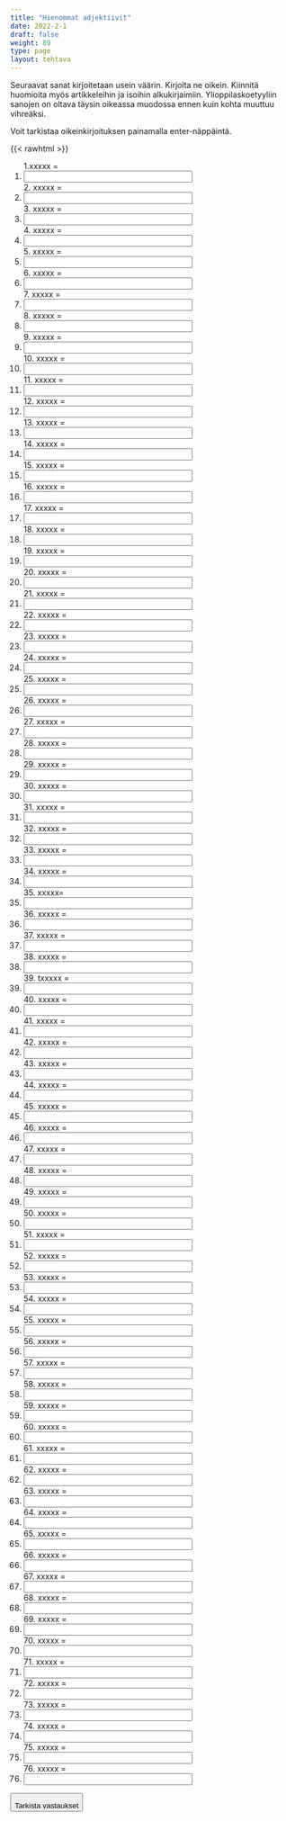 ```yaml
---
title: "Hienommat adjektiivit"
date: 2022-2-1
draft: false
weight: 89
type: page
layout: tehtava
---
```


Seuraavat sanat kirjoitetaan usein väärin. Kirjoita ne oikein. Kiinnitä huomioita myös artikkeleihin ja isoihin alkukirjaimiin. Ylioppilaskoetyyliin sanojen on oltava täysin oikeassa muodossa ennen kuin kohta muuttuu vihreäksi.

Voit tarkistaa oikeinkirjoituksen painamalla enter-näppäintä.

{{< rawhtml >}}
<div class="tehtava">
<form autocomplete="off">
  <ol>
  
<section>
1.xxxxx = &nbsp;<br class="flex visible md:hidden lg:hidden"><li><input id="q1" type="text"/><span></span></li>
</section>
<section>
2. xxxxx = &nbsp;<br class="flex visible md:hidden lg:hidden"><li><input id="q2" type="text"/><span></span></li>
</section>
<section>
3. xxxxx = &nbsp;<br class="flex visible md:hidden lg:hidden"><li><input id="q3" type="text"/><span></span></li>
</section>
<section>
4. xxxxx = &nbsp;<br class="flex visible md:hidden lg:hidden"><li><input id="q4" type="text"/><span></span></li>
</section>
<section>
5. xxxxx = &nbsp;<br class="flex visible md:hidden lg:hidden"><li><input id="q5" type="text"/><span></span></li>
</section>
<section>
6. xxxxx = &nbsp;<br class="flex visible md:hidden lg:hidden"><li><input id="q6" type="text"/><span></span></li>
</section>
<section>
7. xxxxx  = &nbsp;<br class="flex visible md:hidden lg:hidden"><li><input id="q7" type="text"/><span></span></li>
</section>
<section>
8. xxxxx = &nbsp;<br class="flex visible md:hidden lg:hidden"><li><input id="q8" type="text"/><span></span></li>
</section>
<section>
9. xxxxx = &nbsp;<br class="flex visible md:hidden lg:hidden"><li><input id="q9" type="text"/><span></span></li>
</section>
<section>
10. xxxxx = &nbsp;<br class="flex visible md:hidden lg:hidden"><li><input id="q10" type="text"/><span></span></li>
</section>
<section>
11. xxxxx = &nbsp;<br class="flex visible md:hidden lg:hidden"><li><input id="q11" type="text"/><span></span></li>
</section>
<section>
12. xxxxx = &nbsp;<br class="flex visible md:hidden lg:hidden"><li><input id="q12" type="text"/><span></span></li>
</section>
<section>
13. xxxxx = &nbsp;<br class="flex visible md:hidden lg:hidden"><li><input id="q13" type="text"/><span></span></li>
</section>
<section>
14. xxxxx = &nbsp;<br class="flex visible md:hidden lg:hidden"><li><input id="q14" type="text"/><span></span></li>
</section>
<section>
15. xxxxx = &nbsp;<br class="flex visible md:hidden lg:hidden"><li><input id="q15" type="text"/><span></span></li>
</section>
<section>
16. xxxxx = &nbsp;<br class="flex visible md:hidden lg:hidden"><li><input id="q16" type="text"/><span></span></li>
</section>
<section>
17. xxxxx = &nbsp;<br class="flex visible md:hidden lg:hidden"><li><input id="q17" type="text"/><span></span></li>
</section>
<section>
18. xxxxx = &nbsp;<br class="flex visible md:hidden lg:hidden"><li><input id="q18" type="text"/><span></span></li>
</section>
<section>
19. xxxxx = &nbsp;<br class="flex visible md:hidden lg:hidden"><li><input id="q19" type="text"/><span></span></li>
</section>
<section>
20. xxxxx = &nbsp;<br class="flex visible md:hidden lg:hidden"><li><input id="q20" type="text"/><span></span></li>
</section>
<section>
21. xxxxx = &nbsp;<br class="flex visible md:hidden lg:hidden"><li><input id="q21" type="text"/><span></span></li>
</section>
<section>
22. xxxxx = &nbsp;<br class="flex visible md:hidden lg:hidden"><li><input id="q22" type="text"/><span></span></li>
</section>
<section>
23. xxxxx = &nbsp;<br class="flex visible md:hidden lg:hidden"><li><input id="q23" type="text"/><span></span></li>
</section>
<section>
24. xxxxx = &nbsp;<br class="flex visible md:hidden lg:hidden"><li><input id="q24" type="text"/><span></span></li>
</section>
<section>
25. xxxxx = &nbsp;<br class="flex visible md:hidden lg:hidden"><li><input id="q25" type="text"/><span></span></li>
</section>
<section>
26. xxxxx = &nbsp;<br class="flex visible md:hidden lg:hidden"><li><input id="q26" type="text"/><span></span></li>
</section>
<section>
27. xxxxx = &nbsp;<br class="flex visible md:hidden lg:hidden"><li><input id="q27" type="text"/><span></span></li>
</section>
<section>
28. xxxxx = &nbsp;<br class="flex visible md:hidden lg:hidden"><li><input id="q28" type="text"/><span></span></li>
</section>
<section>
29. xxxxx = &nbsp;<br class="flex visible md:hidden lg:hidden"><li><input id="q29" type="text"/><span></span></li>
</section>
<section>
30. xxxxx = &nbsp;<br class="flex visible md:hidden lg:hidden"><li><input id="q30" type="text"/><span></span></li>
</section>
<section>
31. xxxxx = &nbsp;<br class="flex visible md:hidden lg:hidden"><li><input id="q31" type="text"/><span></span></li>
</section>
<section>
32. xxxxx = &nbsp;<br class="flex visible md:hidden lg:hidden"><li><input id="q32" type="text"/><span></span></li>
</section>
<section>
33. xxxxx = &nbsp;<br class="flex visible md:hidden lg:hidden"><li><input id="q33" type="text"/><span></span></li>
</section>
<section>
34. xxxxx = &nbsp;<br class="flex visible md:hidden lg:hidden"><li><input id="q34" type="text"/><span></span></li>
</section>
<section>
35. xxxxx= &nbsp;<br class="flex visible md:hidden lg:hidden"><li><input id="q35" type="text"/><span></span></li>
</section>
<section>
36. xxxxx = &nbsp;<br class="flex visible md:hidden lg:hidden"><li><input id="q36" type="text"/><span></span></li>
</section>
<section>
37. xxxxx = &nbsp;<br class="flex visible md:hidden lg:hidden"><li><input id="q37" type="text"/><span></span></li>
</section>
<section>
38. xxxxx = &nbsp;<br class="flex visible md:hidden lg:hidden"><li><input id="q38" type="text"/><span></span></li>
</section>
<section>
39. txxxxx = &nbsp;<br class="flex visible md:hidden lg:hidden"><li><input id="q39" type="text"/><span></span></li>
</section>
<section>
40. xxxxx = &nbsp;<br class="flex visible md:hidden lg:hidden"><li><input id="q40" type="text"/><span></span></li>
</section>
<section>
41. xxxxx = &nbsp;<br class="flex visible md:hidden lg:hidden"><li><input id="q41" type="text"/><span></span></li>
</section>
<section>
42. xxxxx = &nbsp;<br class="flex visible md:hidden lg:hidden"><li><input id="q42" type="text"/><span></span></li>
</section>
<section>
43. xxxxx = &nbsp;<br class="flex visible md:hidden lg:hidden"><li><input id="q43" type="text"/><span></span></li>
</section>
<section>
44. xxxxx = &nbsp;<br class="flex visible md:hidden lg:hidden"><li><input id="q44" type="text"/><span></span></li>
</section>
<section>
45. xxxxx = &nbsp;<br class="flex visible md:hidden lg:hidden"><li><input id="q45" type="text"/><span></span></li>
</section>
<section>
46. xxxxx = &nbsp;<br class="flex visible md:hidden lg:hidden"><li><input id="q46" type="text"/><span></span></li>
</section>
<section>
47. xxxxx = &nbsp;<br class="flex visible md:hidden lg:hidden"><li><input id="q47" type="text"/><span></span></li>
</section>
<section>
48. xxxxx = &nbsp;<br class="flex visible md:hidden lg:hidden"><li><input id="q48" type="text"/><span></span></li>
</section>
<section>
49. xxxxx = &nbsp;<br class="flex visible md:hidden lg:hidden"><li><input id="q49" type="text"/><span></span></li>
</section>
<section>
50. xxxxx = &nbsp;<br class="flex visible md:hidden lg:hidden"><li><input id="q50" type="text"/><span></span></li>
</section>
<section>
51. xxxxx = &nbsp;<br class="flex visible md:hidden lg:hidden"><li><input id="q51" type="text"/><span></span></li>
</section>
<section>
52. xxxxx = &nbsp;<br class="flex visible md:hidden lg:hidden"><li><input id="q52" type="text"/><span></span></li>
</section>
<section>
53. xxxxx = &nbsp;<br class="flex visible md:hidden lg:hidden"><li><input id="q53" type="text"/><span></span></li>
</section>
<section>
54. xxxxx = &nbsp;<br class="flex visible md:hidden lg:hidden"><li><input id="q54" type="text"/><span></span></li>
</section>
<section>
55. xxxxx = &nbsp;<br class="flex visible md:hidden lg:hidden"><li><input id="q55" type="text"/><span></span></li>
</section>
<section>
56. xxxxx = &nbsp;<br class="flex visible md:hidden lg:hidden"><li><input id="q56" type="text"/><span></span></li>
</section>
<section>
57. xxxxx = &nbsp;<br class="flex visible md:hidden lg:hidden"><li><input id="q57" type="text"/><span></span></li>
</section>
<section>
58. xxxxx = &nbsp;<br class="flex visible md:hidden lg:hidden"><li><input id="q58" type="text"/><span></span></li>
</section>
<section>
59. xxxxx = &nbsp;<br class="flex visible md:hidden lg:hidden"><li><input id="q59" type="text"/><span></span></li>
</section>
<section>
60. xxxxx = &nbsp;<br class="flex visible md:hidden lg:hidden"><li><input id="q60" type="text"/><span></span></li>
</section>
<section>
61. xxxxx = &nbsp;<br class="flex visible md:hidden lg:hidden"><li><input id="q61" type="text"/><span></span></li>
</section>
<section>
62. xxxxx = &nbsp;<br class="flex visible md:hidden lg:hidden"><li><input id="q62" type="text"/><span></span></li>
</section>
<section>
63. xxxxx = &nbsp;<br class="flex visible md:hidden lg:hidden"><li><input id="q63" type="text"/><span></span></li>
</section>
<section>
64. xxxxx = &nbsp;<br class="flex visible md:hidden lg:hidden"><li><input id="q64" type="text"/><span></span></li>
</section>
<section>
65. xxxxx = &nbsp;<br class="flex visible md:hidden lg:hidden"><li><input id="q65" type="text"/><span></span></li>
</section>
<section>
66. xxxxx = &nbsp;<br class="flex visible md:hidden lg:hidden"><li><input id="q66" type="text"/><span></span></li>
</section>
<section>
67. xxxxx = &nbsp;<br class="flex visible md:hidden lg:hidden"><li><input id="q67" type="text"/><span></span></li>
</section>
<section>
68. xxxxx = &nbsp;<br class="flex visible md:hidden lg:hidden"><li><input id="q68" type="text"/><span></span></li>
</section>
<section>
69. xxxxx = &nbsp;<br class="flex visible md:hidden lg:hidden"><li><input id="q69" type="text"/><span></span></li>
</section>
<section>
70. xxxxx = &nbsp;<br class="flex visible md:hidden lg:hidden"><li><input id="q70" type="text"/><span></span></li>
</section>
<section>
71. xxxxx = &nbsp;<br class="flex visible md:hidden lg:hidden"><li><input id="q71" type="text"/><span></span></li>
</section>
<section>
72. xxxxx = &nbsp;<br class="flex visible md:hidden lg:hidden"><li><input id="q72" type="text"/><span></span></li>
</section>
<section>
73. xxxxx = &nbsp;<br class="flex visible md:hidden lg:hidden"><li><input id="q73" type="text"/><span></span></li>
</section>
<section>
74. xxxxx = &nbsp;<br class="flex visible md:hidden lg:hidden"><li><input id="q74" type="text"/><span></span></li>
</section>
<section>
75. xxxxx = &nbsp;<br class="flex visible md:hidden lg:hidden"><li><input id="q75" type="text"/><span></span></li>
</section>
<section>
76. xxxxx = &nbsp;<br class="flex visible md:hidden lg:hidden"><li><input id="q76" type="text"/><span></span></li>
</section>

</ol>
  
 <link rel="stylesheet" type="text/css" href="/css/kirjoita1.css"/>

<div id="buttonWrapper">
  <button type="submit" style="padding-top:1em;">Tarkista vastaukset</button>
</div>

</form>
</div>


<script>
var answers = {
"q1": ["yyyy"],
"q2": ["yyyy"],
"q3": ["yyyy"],
"q4": ["yyyy"],
"q5": ["yyyy"],
"q6": ["yyyy"],
"q7": ["yyyy"],
"q8": ["yyyy"],
"q9": ["yyyy"],
"q10": ["yyyy"],
"q11": ["yyyy"],
"q12": ["yyyy"],
"q13": ["yyyy"],
"q14": ["yyyy"],
"q15": ["yyyy"],
"q16": ["yyyy"],
"q17": ["yyyy"],
"q18": ["yyyy"],
"q19": ["yyyy"],
"q20": ["yyyy"],
"q21": ["yyyy"],
"q22": ["yyyy"],
"q23": ["yyyy"],
"q24": ["yyyy"],
"q25": ["yyyy"],
"q26": ["yyyy"],
"q27": ["yyyy"],
"q28": ["yyyy"],
"q29": ["yyyy"],
"q30": ["yyyy"],
"q31": ["yyyy"],
"q32": ["yyyy"],
"q33": ["yyyy"],
"q34": ["yyyy"],
"q35": ["yyyy"],
"q36": ["yyyy"],
"q37": ["yyyy"],
"q38": ["yyyy"],
"q39": ["yyyy"],
"q40": ["yyyy"],
"q41": ["yyyy"],
"q42": ["yyyy"],
"q43": ["yyyy"],
"q44": ["yyyy"],
"q45": ["yyyy"],
"q46": ["yyyy"],
"q47": ["yyyy"],
"q48": ["yyyy"],
"q49": ["yyyy"],
"q50": ["yyyy"],
"q51": ["yyyy"],
"q52": ["yyyy"],
"q53": ["yyyy"],
"q54": ["yyyy"],
"q55": ["yyyy"],
"q56": ["yyyy"],
"q57": ["yyyy"],
"q58": ["yyyy"],
"q59": ["yyyy"],
"q60": ["yyyy"],
"q61": ["yyyy"],
"q62": ["yyyy"],
"q63": ["yyyy"],
"q64": ["yyyy"],
"q65": ["yyyy"],
"q66": ["yyyy"],
"q67": ["yyyy"],
"q68": ["yyyy"],
"q69": ["yyyy"],
"q70": ["yyyy"],
"q71": ["yyyy"],
"q72": ["yyyy"],
"q73": ["yyyy"],
"q74": ["yyyy"],
"q75": ["yyyy"],
"q76": ["yyyy"],
  
  };

function markAnswers() {
  $("input[type='text']").each(function() {
    console.log($.inArray(this.value, answers[this.id]));
    if ($.inArray(this.value.trim(), answers[this.id]) === -1) {
      $(this).parent()[0].setAttribute("class", "vaarin");
    } else {
      $(this).parent()[0].setAttribute("class", "oikein");
    }
  })
}

$("form").on("submit", function(e) {
  e.preventDefault();
  markAnswers();
});
</script>

<style>
.tehtava input[type="text"] {
    width: 300px;
    text-align: left;
}
</style>
</rawhtml>